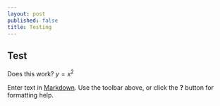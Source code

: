 ```yaml
---
layout: post
published: false
title: Testing
---
```

## Test

Does this work? $y=x^2$

Enter text in [Markdown](http://daringfireball.net/projects/markdown/). Use the toolbar above, or click the **?** button for formatting help.
